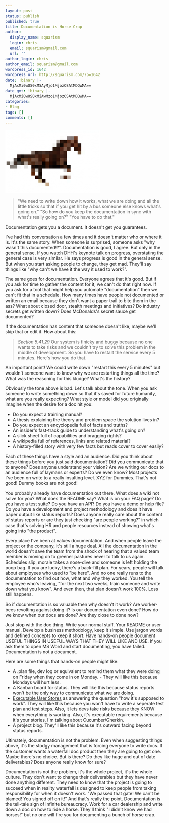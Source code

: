 ```yaml
---
layout: post
status: publish
published: true
title: Documentation is Horse Crap
author:
  display_name: squarism
  login: chris
  email: squarism@gmail.com
  url: ''
author_login: chris
author_email: squarism@gmail.com
wordpress_id: 1642
wordpress_url: http://squarism.com/?p=1642
date: !binary |-
  MjAxMi0wOS0xMSAyMjo1MjozOSAtMDQwMA==
date_gmt: !binary |-
  MjAxMi0wOS0xMiAwMzo1MjozOSAtMDQwMA==
categories:
- Blog
tags: []
comments: []
---
```

<p><img src="/uploads/2012/09/doc_horse_crap-300x199.png" alt="" title="doc_horse_crap" width="300" height="199" class="alignright size-medium wp-image-1648" /></p>
<blockquote><p>"We need to write down how it works, what we are doing and all the little tricks so that if you get hit by a bus someone else knows what's going on."
"So how do you keep the documentation in sync with what's really going on?"
"You have to do that."</p></blockquote>
<p>Documentation gets you a document.  It doesn't get you guarantees.</p>
<p>I've had this conversation a few times and it doesn't matter who or where it is.  It's the same story.  When someone is surprised, someone asks "why wasn't this documented!?".  Documentation is good, I agree.  But only in the general sense.  If you watch DHH's keynote talk on <a href="http://www.youtube.com/watch?v=VOFTop3AMZ8">progress</a>, overstating the general case is very similar.  He says progress is good in the general sense.  But when you start asking people to change, they get mad.  They'll say things like "why can't we have it the way it used to work?".</p>
<p>The same goes for documentation.  Everyone agrees that it's good. But if you ask for time to gather the content for it, we can't do that right now.  If you ask for a tool that might help you automate "documentation" then we can't fit that in a schedule.  How many times have people not documented or written an email because they don't want a paper trail to bite them in the ass? What about closed door, stealth meetings and initiatives? Do industry secrets get written down? Does McDonalds's secret sauce get documented?</p>
<p>If the documentation has content that someone doesn't like, maybe we'll skip that or edit it. How about this:</p>
<blockquote><p><em>Section 5.41.29</em>
Our system is finicky and buggy because no one wants to take risks and we couldn't try to solve this problem in the middle of development. So you have to restart the service every 5 minutes. Here's how you do that.</p></blockquote>
<p>An important point! We could write down "restart this every 5 minutes" but wouldn't someone want to know why we are restarting things all the time? What was the reasoning for this kludge? What's the history?</p>
<p>Obviously the tone above is bad. Let's talk about the tone. When you ask someone to write something down so that it's saved for future humanity, what are you really expecting? What style or model did you originally imagine when the desire for a doc hit you: </p>
<ul>
<li>Do you expect a training manual?</li>
<li>A thesis explaining the theory and problem space the solution lives in?</li>
<li>Do you expect an encyclopedia full of facts and truths?</li>
<li>An insider's fast-track guide to understanding what's going on?</li>
<li>A slick sheet full of capabilities and bragging rights?</li>
<li>A wikipedia full of references, links and related material?</li>
<li>A history-filled story with very few facts but reads cover to cover easily?</li>
</ul></p>
<p>Each of these things have a style and an audience.  Did you think about these things before you just said documentation? Did you communicate that to anyone?  Does anyone understand your vision?  Are we writing our docs to an audience full of laymans or experts?  Do we even know?  Most projects I've been on write to a really insulting level.  XYZ for Dummies.  That's not good!  Dummy books are not good!</p>
<p>You probably already have documentation out there.  What does a wiki not solve for you? What does the README say?  What is on your FAQ page? Do you have a test suite? Do you have an API?  Do you have a demo or help file? Do you have a development and project methodology and does it have paper output like status reports?  Does anyone really care about the content of status reports or are they just checking "are people working?" in which case that's solving HR and people resources instead of showing what's going into "the product".</p>
<p>Every place I've been at values documentation.  And when people leave the project or the company, it's still a huge deal.  All the documentation in the world doesn't save the team from the shock of hearing that a valued team member is moving on to greener pastures never to talk to us again.  Schedules slip, morale takes a nose-dive and someone is left holding the poop bag.  If you are lucky, there's a back-fill plan. For years, people will talk about employees who used to "be here".  And no one really runs to the documentation to find out how, what and why they worked.  You tell the employee who's leaving, "for the next two weeks, train someone and write down what you know".  And even then, that plan doesn't work 100%.  Loss still happens.</p>
<p>So if documentation is so valuable then why doesn't it work?  Are worker-bees revolting against doing it?  Is our documentation even done? How do we know when our docs are done?  Are they close to done now?</p>
<p>Just stop with the doc thing. Write your normal stuff.  Your README or user manual.  Develop a business methodology, keep it simple. Use jargon words and defined concepts to keep it short.  Have hands-on people document USEFUL THINGS IN USEFUL WAYS THAT THEY WILL LIKE AND USE.  If you ask them to open MS Word and start documenting, you have failed.  Documentation is not a document.</p>
<p>Here are some things that hands-on people might like:</p>
<ul>
<li>A .plan file, dev log or equivalent to remind them what they were doing on Friday when they come in on Monday. - They will like this because Mondays will hurt less.</li>
<li>A Kanban board for status. They will like this because status reports won't be the only way to communicate what we are doing.</li>
<li><a href="http://cukes.info/">Executable User Stores</a> as answering the question "how it's supposed to work". They will like this because you won't have to write a seperate test plan and test steps. Also, it lets devs take risks because they KNOW when everything is working. Also, it's executable requirements because it's your stories. I'm talking about Cucumber/Gherkin. </li>
<li>A project blog. They'll like this because it's outward facing beyond status reports.</li>
</ul></p>
<p>Ultimately, documentation is not the problem.  Even when suggesting things above, it's the stodgy management that is forcing everyone to write docs.  If the customer wants a waterfall doc product then they are going to get one.  Maybe there's no choice. But is there? Do they like huge and out of date deliverables?  Does anyone really know for sure?</p>
<p>Documentation is not the problem, it's the whole project, it's the whole culture.  They don't want to change their deliverables but they have never done anything different.  They need to know that the project is going to succeed when in reality waterfall is designed to keep people from taking responsibility for when it doesn't work.  "We passed that gate! We can't be blamed! You signed off on it!"  And that's really the point.  Documentation is the tell-tale sign of infinite bureaucracy.  Work for a car dealership and write down a doc on how to ride a horse.  They'll think "I didn't know we had horses!" but no one will fire you for documenting a bunch of horse crap.</p>
